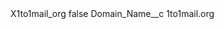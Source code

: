 <?xml version="1.0" encoding="UTF-8"?>
<CustomMetadata xmlns="http://soap.sforce.com/2006/04/metadata" xmlns:xsi="http://www.w3.org/2001/XMLSchema-instance" xmlns:xsd="http://www.w3.org/2001/XMLSchema">
    <label>X1to1mail_org</label>
    <protected>false</protected>
    <values>
        <field>Domain_Name__c</field>
        <value xsi:type="xsd:string">1to1mail.org</value>
    </values>
</CustomMetadata>
